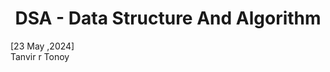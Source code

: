 # <center>   DSA - Data Structure And Algorithm  </center> #
[23 May ,2024] <br>
Tanvir r Tonoy <br>
